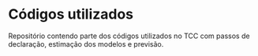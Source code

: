 # Códigos utilizados
Repositório contendo parte dos códigos utilizados no TCC com passos de declaração, estimação dos modelos e previsão.
